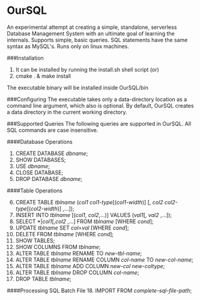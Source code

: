 OurSQL
======

An experimental attempt at creating a simple, standalone, serverless Database Management System with an ultimate goal of learning the internals. Supports simple, basic queries. SQL statements have the same syntax as MySQL's. Runs only on linux machines.

###Installation
1. It can be installed by running the install.sh shell script (or)
2. cmake . & make install

The executable binary will be installed inside OurSQL/bin

###Configuring
The executable takes only a data-directory location as a command line argument, which also is optional. By default, OurSQL creates a data directory in the current working directory.

###Supported Queries
The following queries are supported in OurSQL. All SQL commands are case insensitive.

####Database Operations

1. CREATE DATABASE *dbname*;
2. SHOW DATABASES;
3. USE *dbname*;
4. CLOSE DATABASE;
5. DROP DATABASE *dbname*;

####Table Operations

6. CREATE TABLE *tblname* (*col1* *col1-type*[(*col1-width*)] [, *col2* *col2-type*[(*col2-width*)] ,...]);
7. INSERT INTO *tblname* [(*col1*, *col2*,...)] VALUES (*val1*[, *val2* ,...]);
8. SELECT \*|*col1*[,*col2* ,...] FROM *tblname* [WHERE *cond*];
9. UPDATE *tblname* SET *col*=*val* [WHERE *cond*];
10. DELETE FROM *tblname* [WHERE *cond*];
11. SHOW TABLES;
12. SHOW COLUMNS FROM *tblname*;
13. ALTER TABLE *tblname* RENAME TO *new-tbl-name*;
14. ALTER TABLE *tblname* RENAME COLUMN *col-name* TO *new-col-name*;
15. ALTER TABLE *tblname* ADD COLUMN *new-col* *new-coltype*;
16. ALTER TABLE *tblname* DROP COLUMN *col-name*;
17. DROP TABLE *tblname*;

####Processing SQL Batch File
18. IMPORT FROM *complete-sql-file-path*;
